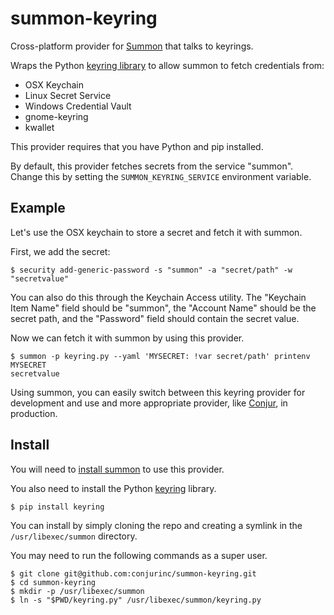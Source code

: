 # summon-keyring

Cross-platform provider for [Summon](https://github.com/conjurinc/summon) that talks to keyrings.

Wraps the Python [keyring library](https://pypi.python.org/pypi/keyring) to allow summon to fetch credentials from:

* OSX Keychain
* Linux Secret Service
* Windows Credential Vault
* gnome-keyring
* kwallet

This provider requires that you have Python and pip installed.

By default, this provider fetches secrets from the service "summon". Change this by setting the `SUMMON_KEYRING_SERVICE` environment variable.

## Example

Let's use the OSX keychain to store a secret and fetch it with summon.

First, we add the secret:

```sh-session
$ security add-generic-password -s "summon" -a "secret/path" -w "secretvalue"
```

You can also do this through the Keychain Access utility.  The "Keychain Item
Name" field should be "summon", the "Account Name" should be the secret path,
and the "Password" field should contain the secret value.

Now we can fetch it with summon by using this provider.

```sh-session
$ summon -p keyring.py --yaml 'MYSECRET: !var secret/path' printenv MYSECRET
secretvalue
```

Using summon, you can easily switch between this keyring provider for development and use and more appropriate provider, like [Conjur](http://conjur.net/), in production.

## Install

You will need to [install summon](http://conjurinc.github.io/summon/) to
use this provider.

You also need to install the Python [keyring](https://pypi.python.org/pypi/keyring) library.

```sh-session
$ pip install keyring
```

You can install by simply cloning the repo and creating a symlink in the
`/usr/libexec/summon` directory.

You may need to run the following commands as a super user.

```sh-session
$ git clone git@github.com:conjurinc/summon-keyring.git
$ cd summon-keyring
$ mkdir -p /usr/libexec/summon
$ ln -s "$PWD/keyring.py" /usr/libexec/summon/keyring.py

